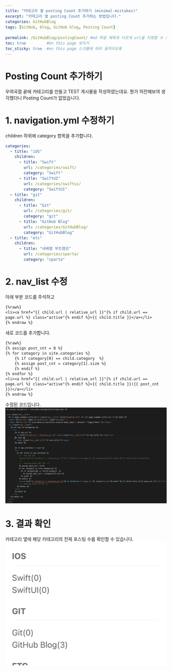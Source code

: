```yaml
---
title: "카테고리 옆 posting Count 추가하기 (minimal-mistakes)"
excerpt: "카테고리 옆 posting Count 추가하는 방법입니다."
categories: GitHubBlog
tags: [GitHub, blog, GitHub blog, Posting Count]

permalink: /GitHubBlog/postingCount/ #md 파일 제목과 다르게 url을 지정할 수 있음, 미지정 시 md 파일 명으로 따라감   
toc: true         #On this page 보이기 
toc_sticky: true  #on this page 스크롤에 따라 움직이도록 
--- 
```


# Posting Count 추가하기 
우여곡절 끝에 카테고리를 만들고 TEST 게시물을 작성하였는데요. 뭔가 허전해보여 생각했더니 Posting Count가 없었습니다. 

# 1. navigation.yml 수정하기 
children 하위에 category 항목을 추가합니다. 
``` yml
categories:
  - title: "iOS"    
    children: 
      - title: "Swift"
        url: /categories/swift/       
        category: "Swift"
      - title: "SwiftUI"
        url: /categories/swiftui/ 
        category: "SwiftUI"
  - title: "git" 
    children:
      - title: "Git"
        url: /categories/git/
        category: "git"
      - title: "GitHub Blog"
        url: /categories/GitHubBlog/
        category: "GitHubBlog"
  - title: "etc"
    children:
      - title: "내배캠 부트캠프"
        url: /categories/sparta/
        category: "sparta"
```

# 2. nav_list 수정 
아래 부분 코드를 주석하고  
```
{%raw%}
<li><a href="{{ child.url | relative_url }}"{% if child.url == page.url %} class="active"{% endif %}>{{ child.title }}</a></li> 
{% endraw %}
```
새로 코드를 추가합니다. 
```
{%raw%}
{% assign post_cnt = 0 %}
{% for category in site.categories %}
    {% if category[0] == child.category  %}
    {% assign post_cnt = category[1].size %}
    {% endif %}
{% endfor %}
<li><a href="{{ child.url | relative_url }}"{% if child.url == page.url %} class="active"{% endif %}>{{ child.title }}({{ post_cnt }})</a></li>
{% endraw %}
```

수정된 코드입니다. 
![](/assets/images/categories/githubblog/2024-03-04-postingCount.png)

# 3. 결과 확인 
카테고리 옆에 해당 카테고리의 전체 포스팅 수를 확인할 수 있습니다.  
![](/assets/images/categories/githubblog/2024-03-04-postingCountResult.png)

